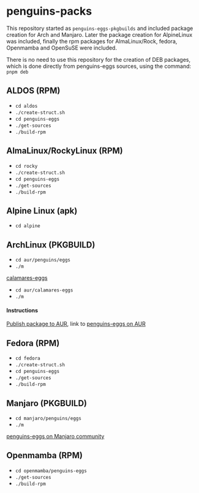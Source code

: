 # penguins-packs

This repository started as `penguins-eggs-pkgbuilds` and included package creation for Arch and Manjaro. Later the package creation for AlpineLinux was included, finally the rpm packages for AlmaLinux/Rock, fedora, Openmamba and OpenSuSE were included.

There is no need to use this repository for the creation of DEB packages, which is done directly from penguins-eggs sources, using the command: `pnpm deb`

## ALDOS  (RPM)
* `cd aldos`
*  `./create-struct.sh`
*  `cd penguins-eggs`
* `./get-sources`
* `./build-rpm`

## AlmaLinux/RockyLinux  (RPM)
* `cd rocky`
*  `./create-struct.sh`
*  `cd penguins-eggs`
* `./get-sources`
* `./build-rpm`

## Alpine Linux (apk)
* `cd alpine`

## ArchLinux (PKGBUILD)
* `cd aur/penguins/eggs`
* `./m`

[calamares-eggs](./aur/calamares-eggs)
* `cd aur/calamares-eggs`
* `./m`

#### Instructions
[Publish package to AUR](./PUBLISH.md), link to 
[penguins-eggs on AUR](https://aur.archlinux.org/packages/penguins-eggs)

## Fedora  (RPM)
* `cd fedora`
*  `./create-struct.sh`
*  `cd penguins-eggs`
* `./get-sources`
* `./build-rpm`

## Manjaro (PKGBUILD)
* `cd manjaro/penguins/eggs`
* `./m`

[penguins-eggs on Manjaro community](https://gitlab.manjaro.org/packages/community/penguins-eggs)

## Openmamba (RPM)
* `cd openmamba/penguins-eggs`
* `./get-sources`
* `./build-rpm`
